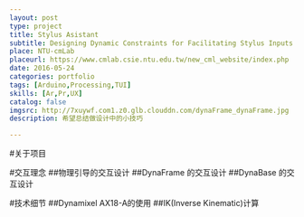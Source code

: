 ```yaml
---
layout: post
type: project
title: Stylus Asistant
subtitle: Designing Dynamic Constraints for Facilitating Stylus Inputs on Portable Displays
place: NTU-cmLab
placeurl: https://www.cmlab.csie.ntu.edu.tw/new_cml_website/index.php
date: 2016-05-24
categories: portfolio
tags: [Arduino,Processing,TUI]
skills: [Ar,Pr,UX]
catalog: false
imgsrc: http://7xuywf.com1.z0.glb.clouddn.com/dynaFrame_dynaFrame.jpg
description: 希望总结做设计中的小技巧

---
```

#关于项目


#交互理念
##物理引导的交互设计
##DynaFrame 的交互设计
##DynaBase 的交互设计

#技术细节
##Dynamixel AX18-A的使用
##IK(Inverse Kinematic)计算

